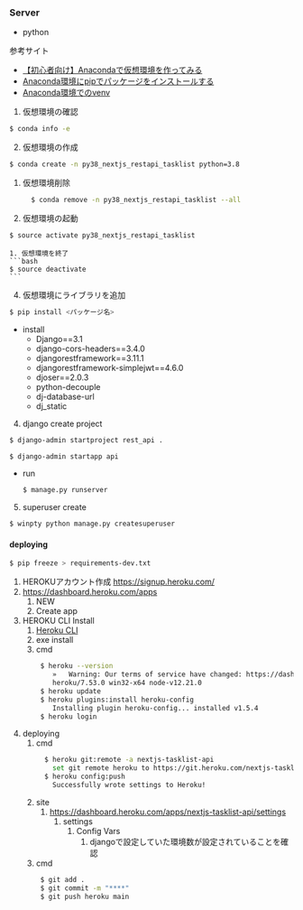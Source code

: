 ### Server

* python

参考サイト
- [【初心者向け】Anacondaで仮想環境を作ってみる](https://qiita.com/ozaki_physics/items/985188feb92570e5b82d)
- [Anaconda環境にpipでパッケージをインストールする](https://qiita.com/mckeeeen/items/d4cbe4a16a102157f40c)
- [Anaconda環境でのvenv](https://www.python.jp/install/anaconda/conda_and_venv.html#u9FTA)

1. 仮想環境の確認
```bash
$ conda info -e
```
2. 仮想環境の作成
```bash
$ conda create -n py38_nextjs_restapi_tasklist python=3.8
```
   1. 仮想環境削除
      ```bash
        $ conda remove -n py38_nextjs_restapi_tasklist --all
      ```
3. 仮想環境の起動
```bash
$ source activate py38_nextjs_restapi_tasklist
```
    1. 仮想環境を終了
    ```bash
    $ source deactivate
    ```
4. 仮想環境にライブラリを追加
```bash
$ pip install <パッケージ名>
```
  - install
    - Django==3.1
    - django-cors-headers==3.4.0
    - djangorestframework==3.11.1
    - djangorestframework-simplejwt==4.6.0
    - djoser==2.0.3
    - python-decouple
    - dj-database-url
    - dj_static

4. django create project

```bash
$ django-admin startproject rest_api .
```

```bash
$ django-admin startapp api
```
- run
  ```bash
  $ manage.py runserver
  ```

5. superuser create
```bash
$ winpty python manage.py createsuperuser
```

#### deploying

```bash
$ pip freeze > requirements-dev.txt
```


1. HEROKUアカウント作成
   https://signup.heroku.com/
1. https://dashboard.heroku.com/apps
   1. NEW
   1. Create app
1. HEROKU CLI Install
   1. [Heroku CLI](https://devcenter.heroku.com/ja/articles/heroku-cli)
   1. exe install
   1. cmd
      ```bash
       $ heroku --version
          »   Warning: Our terms of service have changed: https://dashboard.heroku.com/terms-of-service
          heroku/7.53.0 win32-x64 node-v12.21.0
       $ heroku update
       $ heroku plugins:install heroku-config
          Installing plugin heroku-config... installed v1.5.4
       $ heroku login
      ``` 
1. deploying
   1. cmd
      ```bash
        $ heroku git:remote -a nextjs-tasklist-api
          set git remote heroku to https://git.heroku.com/nextjs-tasklist-api.git
        $ heroku config:push
          Successfully wrote settings to Heroku!
      ``` 
    2. site
       1. https://dashboard.heroku.com/apps/nextjs-tasklist-api/settings
          1. settings
             1. Config Vars
                1. djangoで設定していた環境数が設定されていることを確認
    1. cmd
       ```bash
        $ git add .
        $ git commit -m "****"
        $ git push heroku main
       ``` 
  